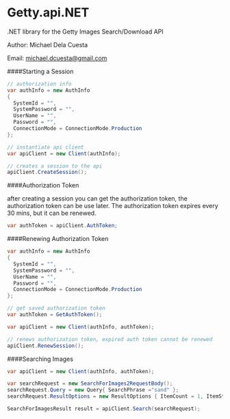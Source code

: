 Getty.api.NET
=========

.NET library for the Getty Images Search/Download API

Author: Michael Dela Cuesta

Email: michael.dcuesta@gmail.com

####Starting a Session

```C#
// authorization info
var authInfo = new AuthInfo
{
  SystemId = "",
  SystemPassword = "",
  UserName = "",
  Password = "",
  ConnectionMode = ConnectionMode.Production
};

// instantiate api client
var apiClient = new Client(authInfo);

// creates a session to the api
apiClient.CreateSession();
```


####Authorization Token

after creating a session you can get the authorization token, the authorization token can be use later.  The authorization token expires every 30 mins, but it can be renewed.
```C#
var authToken = apiClient.AuthToken;
```

####Renewing Authorization Token
```C#
var authInfo = new AuthInfo
{
  SystemId = "",
  SystemPassword = "",
  UserName = "",
  Password = "",
  ConnectionMode = ConnectionMode.Production
};

// get saved authorization token
var authToken = GetAuthToken(); 

var apiClient = new Client(authInfo, authToken);

// renews authorization token, expired auth token cannot be renewed
apiClient.RenewSession();
```

####Searching Images
```C#
var apiClient = new Client(authInfo, authToken);

var searchRequest = new SearchForImages2RequestBody();
searchRequest.Query = new Query{ SearchPhrase ="sand" };
searchRequest.ResultOptions = new ResultOptions { ItemCount = 1, ItemStartNumber = 1};

SearchForImagesResult result = apiClient.Search(searchRequest);
```

